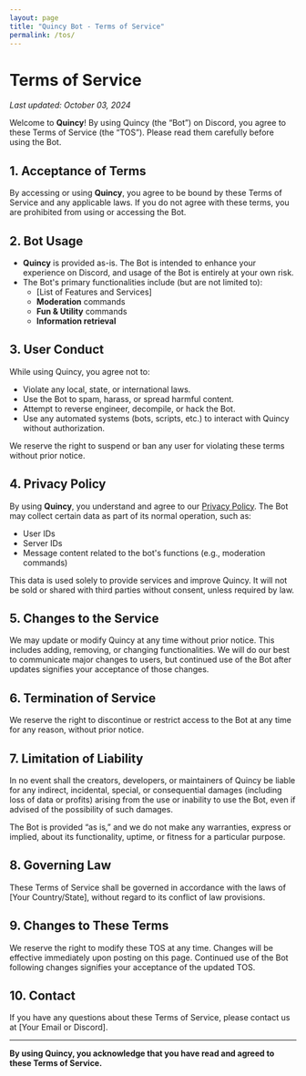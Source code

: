 ```yaml
---
layout: page
title: "Quincy Bot - Terms of Service"
permalink: /tos/
---
```


# Terms of Service

_Last updated: October 03, 2024_

Welcome to **Quincy**! By using Quincy (the “Bot”) on Discord, you agree to these Terms of Service (the “TOS”). Please read them carefully before using the Bot.

## 1. Acceptance of Terms
By accessing or using **Quincy**, you agree to be bound by these Terms of Service and any applicable laws. If you do not agree with these terms, you are prohibited from using or accessing the Bot.

## 2. Bot Usage

- **Quincy** is provided as-is. The Bot is intended to enhance your experience on Discord, and usage of the Bot is entirely at your own risk.
- The Bot's primary functionalities include (but are not limited to):
  - [List of Features and Services]
  - **Moderation** commands
  - **Fun & Utility** commands
  - **Information retrieval**
  
## 3. User Conduct

While using Quincy, you agree not to:

- Violate any local, state, or international laws.
- Use the Bot to spam, harass, or spread harmful content.
- Attempt to reverse engineer, decompile, or hack the Bot.
- Use any automated systems (bots, scripts, etc.) to interact with Quincy without authorization.

We reserve the right to suspend or ban any user for violating these terms without prior notice.

## 4. Privacy Policy

By using **Quincy**, you understand and agree to our [Privacy Policy](/privacy). The Bot may collect certain data as part of its normal operation, such as:

- User IDs
- Server IDs
- Message content related to the bot's functions (e.g., moderation commands)

This data is used solely to provide services and improve Quincy. It will not be sold or shared with third parties without consent, unless required by law.

## 5. Changes to the Service

We may update or modify Quincy at any time without prior notice. This includes adding, removing, or changing functionalities. We will do our best to communicate major changes to users, but continued use of the Bot after updates signifies your acceptance of those changes.

## 6. Termination of Service

We reserve the right to discontinue or restrict access to the Bot at any time for any reason, without prior notice.

## 7. Limitation of Liability

In no event shall the creators, developers, or maintainers of Quincy be liable for any indirect, incidental, special, or consequential damages (including loss of data or profits) arising from the use or inability to use the Bot, even if advised of the possibility of such damages.

The Bot is provided “as is,” and we do not make any warranties, express or implied, about its functionality, uptime, or fitness for a particular purpose.

## 8. Governing Law

These Terms of Service shall be governed in accordance with the laws of [Your Country/State], without regard to its conflict of law provisions.

## 9. Changes to These Terms

We reserve the right to modify these TOS at any time. Changes will be effective immediately upon posting on this page. Continued use of the Bot following changes signifies your acceptance of the updated TOS.

## 10. Contact

If you have any questions about these Terms of Service, please contact us at [Your Email or Discord].

---

**By using Quincy, you acknowledge that you have read and agreed to these Terms of Service.**
